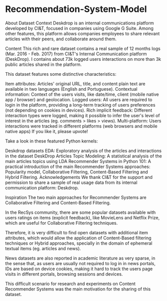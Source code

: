 # Recommendation-System-Model

About Dataset
Context
Deskdrop is an internal communications platform developed by CI&T, focused in companies using Google G Suite. Among other features, this platform allows companies employees to share relevant articles with their peers, and collaborate around them.

Content
This rich and rare dataset contains a real sample of 12 months logs (Mar. 2016 - Feb. 2017) from CI&T's Internal Communication platform (DeskDrop).
I contains about 73k logged users interactions on more than 3k public articles shared in the platform.

This dataset features some distinctive characteristics:

Item attributes: Articles' original URL, title, and content plain text are available in two languages (English and Portuguese).
Contextual information: Context of the users visits, like date/time, client (mobile native app / browser) and geolocation.
Logged users: All users are required to login in the platform, providing a long-term tracking of users preferences (not depending on cookies in devices).
Rich implicit feedback: Different interaction types were logged, making it possible to infer the user's level of interest in the articles (eg. comments > likes > views).
Multi-platform: Users interactions were tracked in different platforms (web browsers and mobile native apps)
If you like it, please upvote!

Take a look in these featured Python kernels:

Deskdrop datasets EDA: Exploratory analysis of the articles and interactions in the dataset
DeskDrop Articles Topic Modeling: A statistical analysis of the main articles topics using LDA
Recommender Systems in Python 101: A practical introduction of the main Recommender Systems approaches: Popularity model, Collaborative Filtering, Content-Based Filtering and Hybrid Filtering.
Acknowledgements
We thank CI&T for the support and permission to share a sample of real usage data from its internal communication platform: Deskdrop.

Inspiration
The two main approaches for Recommender Systems are Collaborative Filtering and Content-Based Filtering.

In the RecSys community, there are some popular datasets available with users ratings on items (explicit feedback), like MovieLens and Netflix Prize, which are useful for Collaborative Filtering techniques.

Therefore, it is very difficult to find open datasets with additional item attributes, which would allow the application of Content-Based filtering techniques or Hybrid approaches, specially in the domain of ephemeral textual items (eg. articles and news).

News datasets are also reported in academic literature as very sparse, in the sense that, as users are usually not required to log in in news portals, IDs are based on device cookies, making it hard to track the users page visits in different portals, browsing sessions and devices.

This difficult scenario for research and experiments on Content Recommender Systems was the main motivation for the sharing of this dataset.
